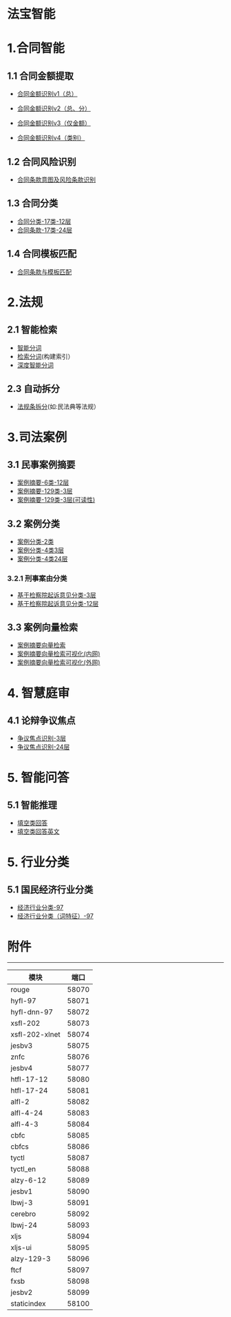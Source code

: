 # 法宝智能

# 1.合同智能

## 1.1 合同金额提取

* [合同金额识别v1（总）](/static/jesbv1.html)

* [合同金额识别v2（总、分）](/static/jesbv2.html)

* [合同金额识别v3（仅金额）](/static/jesbv3.html)

* [合同金额识别v4（类别）](/static/jesbv4.html)


## 1.2 合同风险识别

* [合同条款意图及风险条款识别](/static/fxsb.html)

## 1.3 合同分类

* [合同分类-17类-12层](/static/htfl-17-12.html)
* [合同条款-17类-24层](/static/htfl-17-24.html)

## 1.4 合同模板匹配

* [合同条款与模板匹配](/static/rouge.html)

# 2.法规

## 2.1 智能检索
* [智能分词](/static/cbfc.html)
* [检索分词](/static/cbfcs.html)(构建索引）
* [深度智能分词](/static/znfc.html)

## 2.3 自动拆分
* [法规条拆分](/static/ftcf.html)(如:民法典等法规）

# 3.司法案例

## 3.1 民事案例摘要
* [案例摘要-6类-12层](/static/alzy-6-12.html)
* [案例摘要-129类-3层](/static/alzy-129-3.html)
* [案例摘要-129类-3层(可读性)](/static/alzy-129-3v2.html)

## 3.2 案例分类
* [案例分类-2类](/static/alfl-2.html)
* [案例分类-4类3层](/static/alfl-4-3.html)
* [案例分类-4类24层](/static/alfl-4-24.html)

### 3.2.1 刑事案由分类
* [基于检察院起诉意见分类-3层](/static/xsfl-202.html)
* [基于检察院起诉意见分类-12层](/static/xsfl-202-xlnet.html)

## 3.3 案例向量检索
* [案例摘要向量检索](/static/xljs.html)
* [案例摘要向量检索可视化(内网)](http://192.168.60.15:58095/)
* [案例摘要向量检索可视化(外网)](http://139.198.13.204:58095/)

# 4. 智慧庭审

## 4.1 论辩争议焦点
* [争议焦点识别-3层](/static/lbwj-3.html)
* [争议焦点识别-24层](/static/lbwj-24.html)

# 5. 智能问答

## 5.1  智能推理
* [填空类回答](/static/tyctl.html)
* [填空类回答英文](/static/tyctl_en.html)

# 5. 行业分类

## 5.1  国民经济行业分类

* [经济行业分类-97](/static/hyfl-97.html)
* [经济行业分类（词特征）-97](/static/hyfl-nn-97.html)


# 附件

--------------------------
模块 | 端口
----|----
rouge|58070
hyfl-97|58071
hyfl-dnn-97|58072
xsfl-202|58073
xsfl-202-xlnet|58074
jesbv3|58075
znfc|58076
jesbv4|58077
htfl-17-12|58080
htfl-17-24|58081
alfl-2|58082
alfl-4-24|58083
alfl-4-3|58084
cbfc|58085
cbfcs|58086
tyctl|58087
tyctl_en|58088
alzy-6-12|58089
jesbv1|58090
lbwj-3|58091
cerebro|58092
lbwj-24|58093
xljs|58094
xljs-ui|58095
alzy-129-3|58096
ftcf|58097
fxsb|58098
jesbv2|58099
staticindex|58100


